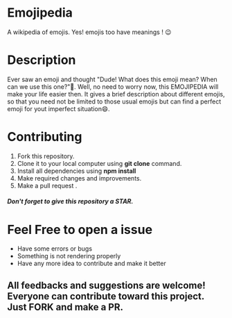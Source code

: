 # Emojipedia 

A wikipedia of emojis. Yes! emojis too have meanings ! 😉

# Description

Ever saw an emoji and thought "Dude! What does this emoji mean? When can we use this one?"🤔. 
Well, no need to worry now, this EMOJIPEDIA will make your life easier then. It gives a brief description about different emojis, so that you need not be limited to those usual emojis but can find a perfect emoji for yout imperfect situation😄.

# Contributing

1. Fork this repository.
2. Clone it to your local computer using <strong>git clone</strong> command.
3. Install all dependencies using <strong>npm install</strong>
4. Make required changes and improvements.
5. Make a pull request .

<h5>Don't forget to give this repository a STAR.</h5>

# Feel Free to open a issue

<ul>
  <li>Have some errors or bugs</li>
  <li>Something is not rendering properly</li>
  <li>Have any more idea to contribute and make it better</li>
</ul>
<h2>All feedbacks and suggestions are welcome! Everyone can contribute toward this project. Just <strong>FORK</strong> and make a <strong>PR</strong>.</h2>

